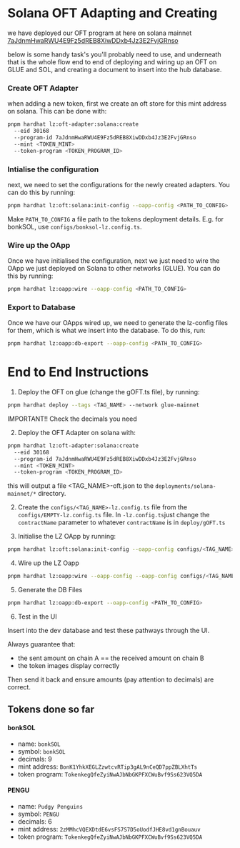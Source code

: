 # Solana OFT Adapting and Creating

we have deployed our OFT program at here on solana mainnet [7aJdnmHwaRWU4E9Fz5dREB8XiwDDxb4Jz3E2FvjGRnso](https://solscan.io/account/7aJdnmHwaRWU4E9Fz5dREB8XiwDDxb4Jz3E2FvjGRnso)

below is some handy task's you'll probably need to use, and underneath that is the whole flow end to end of deploying and wiring up an OFT on GLUE and SOL, and creating a document to insert into the hub database.

### Create OFT Adapter

when adding a new token, first we create an oft store for this mint address on solana. This can be done with:

```bash
pnpm hardhat lz:oft-adapter:solana:create
  --eid 30168
  --program-id 7aJdnmHwaRWU4E9Fz5dREB8XiwDDxb4Jz3E2FvjGRnso
  --mint <TOKEN_MINT>
  --token-program <TOKEN_PROGRAM_ID>
```

### Intialise the configuration

next, we need to set the configurations for the newly created adapters. You can do this by running:

```bash
pnpm hardhat lz:oft:solana:init-config --oapp-config <PATH_TO_CONFIG>
```

Make `PATH_TO_CONFIG` a file path to the tokens deployment details. E.g. for bonkSOL, use `configs/bonksol-lz.config.ts`.

### Wire up the OApp

Once we have initialised the configuration, next we just need to wire the OApp we just deployed on Solana to other networks (GLUE). You can do this by running:

```bash
pnpm hardhat lz:oapp:wire --oapp-config <PATH_TO_CONFIG>
```

### Export to Database

Once we have our OApps wired up, we need to generate the lz-config files for them, which is what we insert into the database. To do this, run:

```bash
pnpm hardhat lz:oapp:db-export --oapp-config <PATH_TO_CONFIG>
```

# End to End Instructions

1. Deploy the OFT on glue (change the gOFT.ts file), by running:

```bash
pnpm hardhat deploy --tags <TAG_NAME> --network glue-mainnet
```

IMPORTANT!! Check the decimals you need

2. Deploy the OFT Adapter on solana with:

```bash
pnpm hardhat lz:oft-adapter:solana:create
  --eid 30168
  --program-id 7aJdnmHwaRWU4E9Fz5dREB8XiwDDxb4Jz3E2FvjGRnso
  --mint <TOKEN_MINT>
  --token-program <TOKEN_PROGRAM_ID>
```

this will output a file <TAG_NAME>-oft.json to the `deployments/solana-mainnet/*` directory.

2. Create the `configs/<TAG_NAME>-lz.config.ts` file from the `configs/EMPTY-lz.config.ts` file. In `-lz.config.ts`just change the `contractName` parameter to whatever `contractName` is in `deploy/gOFT.ts`

3. Initialise the LZ OApp by running:

```bash
pnpm hardhat lz:oft:solana:init-config --oapp-config configs/<TAG_NAME>-lz.config.ts
```

4. Wire up the LZ Oapp

```bash
pnpm hardhat lz:oapp:wire --oapp-config --oapp-config configs/<TAG_NAME>-lz.config.ts
```

5. Generate the DB Files

```bash
pnpm hardhat lz:oapp:db-export --oapp-config <PATH_TO_CONFIG>
```

6. Test in the UI

Insert into the dev database and test these pathways through the UI.

Always guarantee that:

- the sent amount on chain A == the received amount on chain B
- the token images display correctly

Then send it back and ensure amounts (pay attention to decimals) are correct.

## Tokens done so far

#### bonkSOL

- name: `bonkSOL`
- symbol: `bonkSOL`
- decimals: 9
- mint address: `BonK1YhkXEGLZzwtcvRTip3gAL9nCeQD7ppZBLXhtTs`
- token program: `TokenkegQfeZyiNwAJbNbGKPFXCWuBvf9Ss623VQ5DA`

#### PENGU

- name: `Pudgy Penguins`
- symbol: `PENGU`
- decimals: 6
- mint address: `2zMMhcVQEXDtdE6vsFS7S7D5oUodfJHE8vd1gnBouauv`
- token program: `TokenkegQfeZyiNwAJbNbGKPFXCWuBvf9Ss623VQ5DA`
